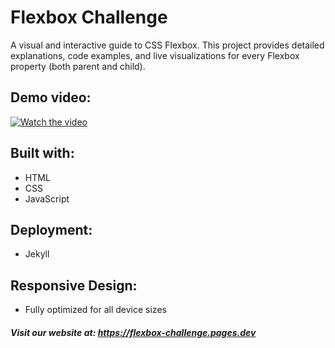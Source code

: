 # Flexbox Challenge

A visual and interactive guide to CSS Flexbox. This project provides detailed explanations, code examples, and live visualizations for every Flexbox property (both parent and child).

## Demo video:
[![Watch the video](https://img.youtube.com/vi/Pt87s7dPTAY/maxresdefault.jpg)](https://www.youtube.com/watch?v=Pt87s7dPTAY)

## Built with:
- HTML
- CSS
- JavaScript

## Deployment:
- Jekyll

## Responsive Design:
- Fully optimized for all device sizes

##### Visit our website at: https://flexbox-challenge.pages.dev
